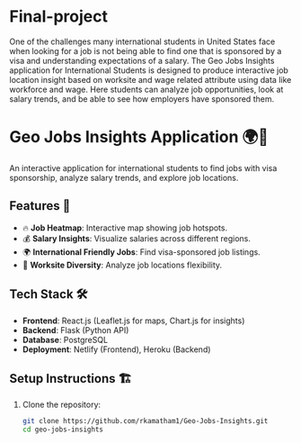 # Final-project
One of the challenges many international students in United States face when looking for a job is
not being able to find one that is sponsored by a visa and understanding expectations of
a salary. The Geo Jobs Insights application for International Students is designed to
produce interactive job location insight based on worksite and wage related attribute using
data like workforce and wage. Here students can analyze job opportunities, look at salary
trends, and be able to see how employers have sponsored them.

# Geo Jobs Insights Application 🌍💼

An interactive application for international students to find jobs with visa sponsorship, analyze salary trends, and explore job locations.

## Features 🚀
- 🔥 **Job Heatmap**: Interactive map showing job hotspots.
- 💰 **Salary Insights**: Visualize salaries across different regions.
- 🌍 **International Friendly Jobs**: Find visa-sponsored job listings.
- 📍 **Worksite Diversity**: Analyze job locations flexibility.

## Tech Stack 🛠️
- **Frontend**: React.js (Leaflet.js for maps, Chart.js for insights)
- **Backend**: Flask (Python API)
- **Database**: PostgreSQL
- **Deployment**: Netlify (Frontend), Heroku (Backend)

## Setup Instructions 🏗️
1. Clone the repository:
   ```bash
   git clone https://github.com/rkamatham1/Geo-Jobs-Insights.git
   cd geo-jobs-insights

